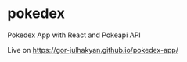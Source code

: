 # pokedex
Pokedex App with React and Pokeapi API

Live on https://gor-julhakyan.github.io/pokedex-app/
